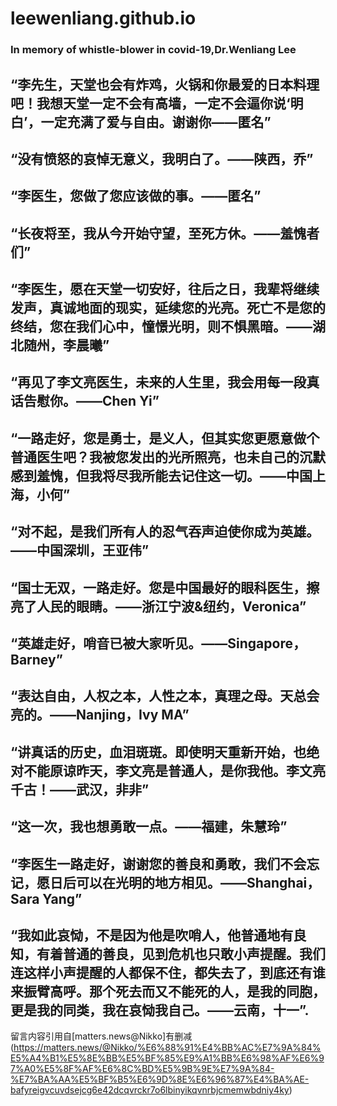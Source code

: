 # leewenliang.github.io

### In memory of whistle-blower in covid-19,Dr.Wenliang Lee



## “李先生，天堂也会有炸鸡，火锅和你最爱的日本料理吧！我想天堂一定不会有高墙，一定不会逼你说‘明白’，一定充满了爱与自由。谢谢你——匿名”

## “没有愤怒的哀悼无意义，我明白了。——陕西，乔” 

## “李医生，您做了您应该做的事。——匿名”

## “长夜将至，我从今开始守望，至死方休。——羞愧者们”

## “李医生，愿在天堂一切安好，往后之日，我辈将继续发声，真诚地面的现实，延续您的光亮。死亡不是您的终结，您在我们心中，憧憬光明，则不惧黑暗。——湖北随州，李晨曦”

## “再见了李文亮医生，未来的人生里，我会用每一段真话告慰你。——Chen Yi”

## “一路走好，您是勇士，是义人，但其实您更愿意做个普通医生吧？我被您发出的光所照亮，也未自己的沉默感到羞愧，但我将尽我所能去记住这一切。——中国上海，小何”

## “对不起，是我们所有人的忍气吞声迫使你成为英雄。——中国深圳，王亚伟”

## “国士无双，一路走好。您是中国最好的眼科医生，擦亮了人民的眼睛。——浙江宁波&纽约，Veronica”

## “英雄走好，哨音已被大家听见。——Singapore，Barney”

## “表达自由，人权之本，人性之本，真理之母。天总会亮的。——Nanjing，Ivy MA”

## “讲真话的历史，血泪斑斑。即使明天重新开始，也绝对不能原谅昨天，李文亮是普通人，是你我他。李文亮千古！——武汉，非非”

## “这一次，我也想勇敢一点。——福建，朱慧玲”

## “李医生一路走好，谢谢您的善良和勇敢，我们不会忘记，愿日后可以在光明的地方相见。——Shanghai，Sara Yang”

## “我如此哀恸，不是因为他是吹哨人，他普通地有良知，有着普通的善良，见到危机也只敢小声提醒。我们连这样小声提醒的人都保不住，都失去了，到底还有谁来振臂高呼。那个死去而又不能死的人，是我的同胞，更是我的同类，我在哀恸我自己。——云南，十一”. 





留言内容引用自[matters.news@Nikko]有删减(https://matters.news/@Nikko/%E6%88%91%E4%BB%AC%E7%9A%84%E5%A4%B1%E5%8E%BB%E5%BF%85%E9%A1%BB%E6%98%AF%E6%97%A0%E5%8F%AF%E6%8C%BD%E5%9B%9E%E7%9A%84-%E7%BA%AA%E5%BF%B5%E6%9D%8E%E6%96%87%E4%BA%AE-bafyreigvcuvdsejcg6e42dcqvrckr7o6lbinyikqvnrbjcmemwbdniy4ky)
